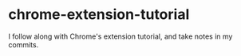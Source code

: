 # chrome-extension-tutorial

I follow along with Chrome's extension tutorial, and take notes in my commits.
